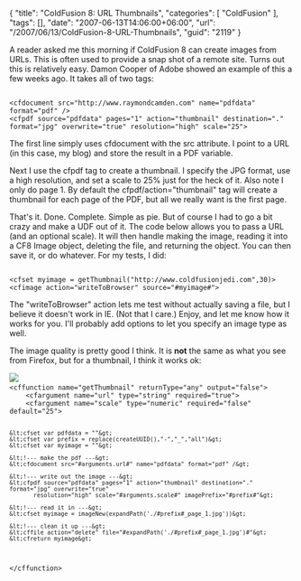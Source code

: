 {
	"title": "ColdFusion 8: URL Thumbnails",
	"categories": [
		"ColdFusion"
	],
	"tags": [],
	"date": "2007-06-13T14:06:00+06:00",
	"url": "/2007/06/13/ColdFusion-8-URL-Thumbnails",
	"guid": "2119"
}

A reader asked me this morning if ColdFusion 8 can create images from URLs. This is often used to provide a snap shot of a remote site. Turns out this is relatively easy. Damon Cooper of Adobe showed an example of this a few weeks ago. It takes all of two tags:

<more />

<code>
&lt;cfdocument src="http://www.raymondcamden.com" name="pdfdata" format="pdf" /&gt;
&lt;cfpdf source="pdfdata" pages="1" action="thumbnail" destination="." format="jpg" overwrite="true" resolution="high" scale="25"&gt;
</code>

The first line simply uses cfdocument with the src attribute. I point to a URL (in this case, my blog) and store the result in a PDF variable.

Next I use the cfpdf tag to create a thumbnail. I specify the JPG format, use a high resolution, and set a scale to 25% just for the heck of it. Also note I only do page 1. By default the cfpdf/action="thumbnail" tag will create a thumbnail for each page of the PDF, but all we really want is the first page.

That's it. Done. Complete. Simple as pie. But of course I had to go a bit crazy and make a UDF out of it. The code below allows you to pass a URL (and an optional scale). It will then handle making the image, reading it into a CF8 Image object, deleting the file, and returning the object. You can then save it, or do whatever. For my tests, I did:

<code>
&lt;cfset myimage = getThumbnail("http://www.coldfusionjedi.com",30)&gt;
&lt;cfimage action="writeToBrowser" source="#myimage#"&gt;
</code>

The "writeToBrowser" action lets me test without actually saving a file, but I believe it doesn't work in IE. (Not that I care.) Enjoy, and let me know how it works for you. I'll probably add options to let you specify an image type as well.

The image quality is pretty good I think. It is <b>not</b> the same as what you see from Firefox, but for a thumbnail, I think it works ok:

<img src="http://static.raymondcamden.com/images/cfjedi/geturl.png">

<code>
&lt;cffunction name="getThumbnail" returnType="any" output="false"&gt;
	&lt;cfargument name="url" type="string" required="true"&gt;
	&lt;cfargument name="scale" type="numeric" required="false" default="25"&gt;
	
	&lt;cfset var pdfdata = ""&gt;
	&lt;cfset var prefix = replace(createUUID(),"-","_","all")&gt;
	&lt;cfset var myimage = ""&gt;
	
	&lt;!--- make the pdf ---&gt;
	&lt;cfdocument src="#arguments.url#" name="pdfdata" format="pdf" /&gt;
	
	&lt;!--- write out the image ---&gt;
	&lt;cfpdf source="pdfdata" pages="1" action="thumbnail" destination="." format="jpg" overwrite="true" 
		   resolution="high" scale="#arguments.scale#" imagePrefix="#prefix#"&gt;
	
	&lt;!--- read it in ---&gt;
	&lt;cfset myimage = imageNew(expandPath('./#prefix#_page_1.jpg'))&gt;

	&lt;!--- clean it up ---&gt;
	&lt;cffile action="delete" file="#expandPath('./#prefix#_page_1.jpg')#"&gt;
	&lt;cfreturn myimage&gt;
&lt;/cffunction&gt;
</code>